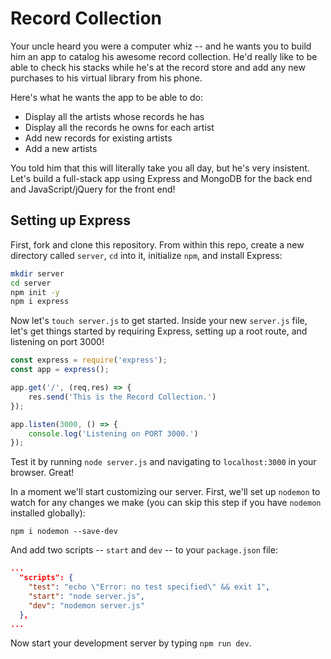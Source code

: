 # Record Collection

Your uncle heard you were a computer whiz -- and he wants you to build him an app to catalog his awesome record collection. He'd really like to be able to check his stacks while he's at the record store and add any new purchases to his virtual library from his phone.

Here's what he wants the app to be able to do:
* Display all the artists whose records he has
* Display all the records he owns for each artist
* Add new records for existing artists
* Add a new artists

You told him that this will literally take you all day, but he's very insistent. Let's build a full-stack app using Express and MongoDB for the back end and JavaScript/jQuery for the front end!

## Setting up Express

First, fork and clone this repository. From within this repo, create a new directory called `server`, `cd` into it, initialize `npm`, and install Express:
```bash
mkdir server
cd server
npm init -y
npm i express
```

Now let's `touch server.js` to get started. Inside your new `server.js` file, let's get things started by requiring Express, setting up a root route, and listening on port 3000!

```javascript
const express = require('express');
const app = express();

app.get('/', (req,res) => {
    res.send('This is the Record Collection.')
});

app.listen(3000, () => {
    console.log('Listening on PORT 3000.')
});
```

Test it by running `node server.js` and navigating to `localhost:3000` in your browser. Great!

In a moment we'll start customizing our server. First, we'll set up `nodemon` to watch for any changes we make (you can skip this step if you have `nodemon` installed globally):
```
npm i nodemon --save-dev
```

And add two scripts -- `start` and `dev` -- to your `package.json` file:
```json
...
  "scripts": {
    "test": "echo \"Error: no test specified\" && exit 1",
    "start": "node server.js",
    "dev": "nodemon server.js"
  },
...
```

Now start your development server by typing `npm run dev`.

## 
